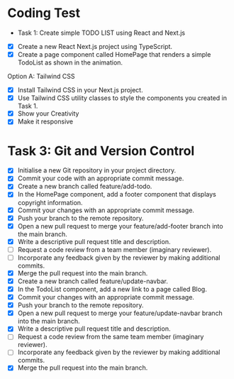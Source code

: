 # Coding Test

- Task 1: Create simple TODO LIST using React and Next.js

- [x] Create a new React Next.js project using TypeScript.
- [x] Create a page component called HomePage that renders a simple TodoList as shown in the animation.

Option A: Tailwind CSS

- [x] Install Tailwind CSS in your Next.js project.
- [x] Use Tailwind CSS utility classes to style the components you created in Task 1.
- [x] Show your Creativity
- [x] Make it responsive

# Task 3: Git and Version Control

- [x] Initialise a new Git repository in your project directory.
- [x] Commit your code with an appropriate commit message.
- [x] Create a new branch called feature/add-todo.
- [x] In the HomePage component, add a footer component that displays copyright information.
- [x] Commit your changes with an appropriate commit message.
- [x] Push your branch to the remote repository.
- [x] Open a new pull request to merge your feature/add-footer branch into the main branch.
- [x] Write a descriptive pull request title and description.
- [ ] Request a code review from a team member (imaginary reviewer).
- [ ] Incorporate any feedback given by the reviewer by making additional commits.
- [x] Merge the pull request into the main branch.
- [x] Create a new branch called feature/update-navbar.
- [x] In the TodoList component, add a new link to a page called Blog.
- [x] Commit your changes with an appropriate commit message.
- [x] Push your branch to the remote repository.
- [x] Open a new pull request to merge your feature/update-navbar branch into the main branch.
- [x] Write a descriptive pull request title and description.
- [ ] Request a code review from the same team member (imaginary reviewer).
- [ ] Incorporate any feedback given by the reviewer by making additional commits.
- [x] Merge the pull request into the main branch.
